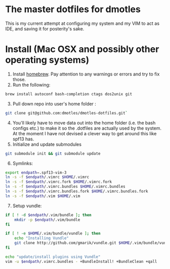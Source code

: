 # The master dotfiles for dmotles
This is my current attempt at configuring my system and my VIM to act as IDE, and saving it for posterity's sake.

# Install (Mac OSX and possibly other operating systems)
1. Install [homebrew](http://mxcl.github.com/homebrew/). Pay attention to any warnings or errors and try to fix those.
2. Run the following:
```bash
brew install autoconf bash-completion ctags dos2unix git
```
3. Pull down repo into user's home folder :
```bash
git clone git@github.com:dmotles/dmotles-dotfiles.git`
```
4. You'll likely have to move data out into the home folder (i.e. the bash configs etc.) to make it so the .dotfiles are
actually used by the system. At the moment I have not devised a clever way to get around this like spf13 has.
5. Initialize and update submodules
```bash
git submodule init && git submodule update
```
6. Symlinks:
```bash
export endpath=.spf13-vim-3
ln -s -f $endpath/.vimrc $HOME/.vimrc
ln -s -f $endpath/.vimrc.fork $HOME/.vimrc.fork
ln -s -f $endpath/.vimrc.bundles $HOME/.vimrc.bundles
ln -s -f $endpath/.vimrc.bundles.fork $HOME/.vimrc.bundles.fork
ln -s -f $endpath/.vim $HOME/.vim
```
7. Setup vundle:
```bash
if [ ! -d $endpath/.vim/bundle ]; then
    mkdir -p $endpath/.vim/bundle
fi

if [ ! -e $HOME/.vim/bundle/vundle ]; then
    echo "Installing Vundle"
    git clone http://github.com/gmarik/vundle.git $HOME/.vim/bundle/vundle
fi

echo "update/install plugins using Vundle"
vim -u $endpath/.vimrc.bundles - +BundleInstall! +BundleClean +qall
```
